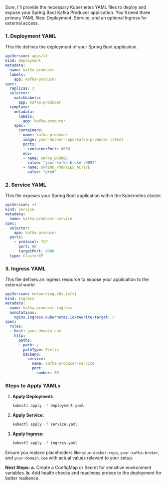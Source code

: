Sure, I'll provide the necessary Kubernetes YAML files to deploy and expose your Spring Boot Kafka Producer application. You'll need three primary YAML files: Deployment, Service, and an optional Ingress for external access.

### 1. Deployment YAML

This file defines the deployment of your Spring Boot application.

```yaml
apiVersion: apps/v1
kind: Deployment
metadata:
  name: kafka-producer
  labels:
    app: kafka-producer
spec:
  replicas: 3
  selector:
    matchLabels:
      app: kafka-producer
  template:
    metadata:
      labels:
        app: kafka-producer
    spec:
      containers:
      - name: kafka-producer
        image: your-docker-repo/kafka-producer:latest
        ports:
        - containerPort: 8080
        env:
        - name: KAFKA_BROKER
          value: "your-kafka-broker:9092"
        - name: SPRING_PROFILES_ACTIVE
          value: "prod"
```

### 2. Service YAML

This file exposes your Spring Boot application within the Kubernetes cluster.

```yaml
apiVersion: v1
kind: Service
metadata:
  name: kafka-producer-service
spec:
  selector:
    app: kafka-producer
  ports:
    - protocol: TCP
      port: 80
      targetPort: 8080
  type: ClusterIP
```

### 3. Ingress YAML

This file defines an Ingress resource to expose your application to the external world.

```yaml
apiVersion: networking.k8s.io/v1
kind: Ingress
metadata:
  name: kafka-producer-ingress
  annotations:
    nginx.ingress.kubernetes.io/rewrite-target: /
spec:
  rules:
  - host: your-domain.com
    http:
      paths:
      - path: /
        pathType: Prefix
        backend:
          service:
            name: kafka-producer-service
            port:
              number: 80
```

### Steps to Apply YAMLs

1. **Apply Deployment:**
   ```sh
   kubectl apply -f deployment.yaml
   ```
2. **Apply Service:**
   ```sh
   kubectl apply -f service.yaml
   ```
3. **Apply Ingress:**
   ```sh
   kubectl apply -f ingress.yaml
   ```

Ensure you replace placeholders like `your-docker-repo`, `your-kafka-broker`, and `your-domain.com` with actual values relevant to your setup.

**Next Steps:**
**a.** Create a ConfigMap or Secret for sensitive environment variables.
**b.** Add health checks and readiness probes to the deployment for better resilience.
